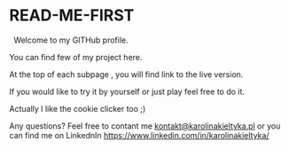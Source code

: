 # READ-ME-FIRST
  
Welcome to my GITHub profile. 

You can find few of my project here.

At the top of each subpage , you will find link to the live version. 

If you would like to try it by yourself or just play feel free to do it. 

Actually I like the cookie clicker too ;)


Any questions? Feel free to contant me kontakt@karolinakieltyka.pl or you can find me on LinkednIn https://www.linkedin.com/in/karolinakieltyka/
